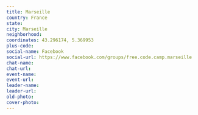 ```yaml
---
title: Marseille
country: France
state: 
city: Marseille
neighborhood: 
coordinates: 43.296174, 5.369953
plus-code:
social-name: Facebook
social-url: https://www.facebook.com/groups/free.code.camp.marseille
chat-name:
chat-url:
event-name:
event-url:
leader-name:
leader-url:
old-photo: 
cover-photo:
---
```

